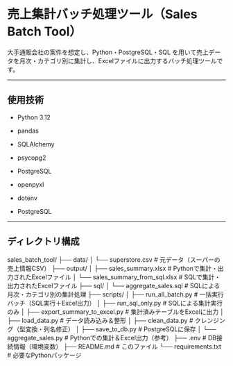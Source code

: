 # 売上集計バッチ処理ツール（Sales Batch Tool）

大手通販会社の案件を想定し、Python・PostgreSQL・SQL を用いて売上データを月次・カテゴリ別に集計し、Excelファイルに出力するバッチ処理ツールです。

---

## 使用技術

- Python 3.12
- pandas
- SQLAlchemy
- psycopg2
- PostgreSQL
- openpyxl
- dotenv

- PostgreSQL

---

## ディレクトリ構成
sales_batch_tool/
├── data/
│   └── superstore.csv                  # 元データ（スーパーの売上情報CSV）
├── output/
│   ├── sales_summary.xlsx              # Pythonで集計・出力されたExcelファイル
│   └── sales_summary_from_sql.xlsx     # SQLで集計・出力されたExcelファイル
├── sql/
│   └── aggregate_sales.sql             # SQLによる月次・カテゴリ別の集計処理
├── scripts/
│   ├── run_all_batch.py                # 一括実行バッチ（SQL実行＋Excel出力）
│   ├── run_sql_only.py                # SQLによる集計実行のみ
│   ├── export_summary_to_excel.py     # 集計済みテーブルをExcelに出力
│   ├── load_data.py                   # データ読み込み＆整形
│   ├── clean_data.py                  # クレンジング（型変換・列名修正）
│   ├── save_to_db.py                  # PostgreSQLに保存
│   └── aggregate_sales.py             # Pythonでの集計＆Excel出力（参考）
├── .env                               # DB接続情報（環境変数）
├── README.md                          # このファイル
└── requirements.txt                   # 必要なPythonパッケージ
